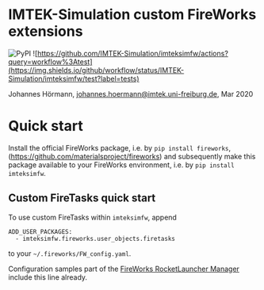 # IMTEK-Simulation custom FireWorks extensions

![PyPI](https://img.shields.io/pypi/v/imteksimfw) ![https://github.com/IMTEK-Simulation/imteksimfw/actions?query=workflow%3Atest](https://img.shields.io/github/workflow/status/IMTEK-Simulation/imteksimfw/test?label=tests) 


Johannes Hörmann, johannes.hoermann@imtek.uni-freiburg.de, Mar 2020

# Quick start

Install the official FireWorks package, i.e. by `pip install fireworks`,
(https://github.com/materialsproject/fireworks) and subsequently make this
package available to your FireWorks environment, i.e. by
`pip install imteksimfw`.

## Custom FireTasks quick start

To use custom FireTasks within `imteksimfw`, append

    ADD_USER_PACKAGES:
      - imteksimfw.fireworks.user_objects.firetasks

to your `~/.fireworks/FW_config.yaml`.

Configuration samples part of the [FireWorks RocketLauncher Manager](https://github.com/jotelha/fwrlm)
include this line already.
